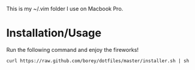 This is my ~/.vim folder I use on Macbook Pro.

Installation/Usage
==================

Run the following command and enjoy the fireworks!

```
curl https://raw.github.com/borey/dotfiles/master/installer.sh | sh
```